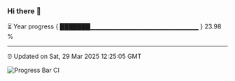 ### Hi there 👋

⏳ Year progress { ███████▁▁▁▁▁▁▁▁▁▁▁▁▁▁▁▁▁▁▁▁▁▁▁ } 23.98 %

---

⏰ Updated on Sat, 29 Mar 2025 12:25:05 GMT

![Progress Bar CI](https://github.com/liununu/liununu/workflows/Progress%20Bar%20CI/badge.svg)

